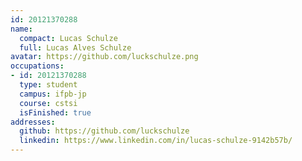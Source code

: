 ```yaml
---
id: 20121370288
name:
  compact: Lucas Schulze
  full: Lucas Alves Schulze
avatar: https://github.com/luckschulze.png
occupations:
- id: 20121370288
  type: student
  campus: ifpb-jp
  course: cstsi
  isFinished: true
addresses:
  github: https://github.com/luckschulze
  linkedin: https://www.linkedin.com/in/lucas-schulze-9142b57b/
---
```


